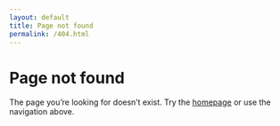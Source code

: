 ```yaml
---
layout: default
title: Page not found
permalink: /404.html
---
```


# Page not found

The page you’re looking for doesn’t exist. Try the [homepage](/) or use the navigation above.
